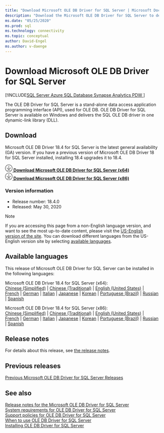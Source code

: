 ```yaml
---
title: "Download Microsoft OLE DB Driver for SQL Server | Microsoft Docs"
description: "Download the Microsoft OLE DB Driver for SQL Server to develop native Windows applications that connect to SQL Server and Azure SQL Database."
ms.date: "05/25/2020"
ms.prod: sql
ms.technology: connectivity
ms.topic: conceptual
author: David-Engel
ms.author: v-daenge
---
```

# Download Microsoft OLE DB Driver for SQL Server

[!INCLUDE[SQL Server Azure SQL Database Synapse Analytics PDW ](../../includes/applies-to-version/sql-asdb-asdbmi-asdw-pdw.md)]

The OLE DB Driver for SQL Server is a stand-alone data access application programming interface (API), used for OLE DB. OLE DB Driver for SQL Server is available on Windows and delivers the SQL OLE DB driver in one dynamic-link library (DLL).

## Download

Microsoft OLE DB Driver 18.4 for SQL Server is the latest general availability (GA) version. If you have a previous version of Microsoft OLE DB Driver 18 for SQL Server installed, installing 18.4 upgrades it to 18.4.

**[![Download](../../ssms/media/download-icon.png) Download Microsoft OLE DB Driver for SQL Server (x64)](https://go.microsoft.com/fwlink/?linkid=2129954)**  
**[![Download](../../ssms/media/download-icon.png) Download Microsoft OLE DB Driver for SQL Server (x86)](https://go.microsoft.com/fwlink/?linkid=2131003)**  

### Version information

- Release number: 18.4.0
- Released: May 30, 2020

> [!Note]
> If you are accessing this page from a non-English language version, and want to see the most up-to-date content, please visit the [US-English version of the site](https://aka.ms/downloadmsoledbsqlusenglish). You can download different languages from the US-English version site by selecting [available languages](#available-languages).

## Available languages

This release of Microsoft OLE DB Driver for SQL Server can be installed in the following languages:

Microsoft OLE DB Driver 18.4 for SQL Server (x64):  
[Chinese (Simplified)](https://go.microsoft.com/fwlink/?linkid=2129954&clcid=0x804) | [Chinese (Traditional)](https://go.microsoft.com/fwlink/?linkid=2129954&clcid=0x404) | [English (United States)](https://go.microsoft.com/fwlink/?linkid=2129954&clcid=0x409) | [French](https://go.microsoft.com/fwlink/?linkid=2129954&clcid=0x40c) | [German](https://go.microsoft.com/fwlink/?linkid=2129954&clcid=0x407) | [Italian](https://go.microsoft.com/fwlink/?linkid=2129954&clcid=0x410) | [Japanese](https://go.microsoft.com/fwlink/?linkid=2129954&clcid=0x411) | [Korean](https://go.microsoft.com/fwlink/?linkid=2129954&clcid=0x412) | [Portuguese (Brazil)](https://go.microsoft.com/fwlink/?linkid=2129954&clcid=0x416) | [Russian](https://go.microsoft.com/fwlink/?linkid=2129954&clcid=0x419) | [Spanish](https://go.microsoft.com/fwlink/?linkid=2129954&clcid=0x40a)

Microsoft OLE DB Driver 18.4 for SQL Server (x86):  
[Chinese (Simplified)](https://go.microsoft.com/fwlink/?linkid=2131003&clcid=0x804) | [Chinese (Traditional)](https://go.microsoft.com/fwlink/?linkid=2131003&clcid=0x404) | [English (United States)](https://go.microsoft.com/fwlink/?linkid=2131003&clcid=0x409) | [French](https://go.microsoft.com/fwlink/?linkid=2131003&clcid=0x40c) | [German](https://go.microsoft.com/fwlink/?linkid=2131003&clcid=0x407) | [Italian](https://go.microsoft.com/fwlink/?linkid=2131003&clcid=0x410) | [Japanese](https://go.microsoft.com/fwlink/?linkid=2131003&clcid=0x411) | [Korean](https://go.microsoft.com/fwlink/?linkid=2131003&clcid=0x412) | [Portuguese (Brazil)](https://go.microsoft.com/fwlink/?linkid=2131003&clcid=0x416) | [Russian](https://go.microsoft.com/fwlink/?linkid=2131003&clcid=0x419) | [Spanish](https://go.microsoft.com/fwlink/?linkid=2131003&clcid=0x40a)

## Release notes

For details about this release, see [the release notes](release-notes-for-oledb-driver-for-sql-server.md).

## Previous releases

[Previous Microsoft OLE DB Driver for SQL Server Releases](release-notes-for-oledb-driver-for-sql-server.md#previous-releases)

## See also

[Release notes for the Microsoft OLE DB Driver for SQL Server](release-notes-for-oledb-driver-for-sql-server.md)  
[System requirements for OLE DB Driver for SQL Server](system-requirements-for-oledb-driver-for-sql-server.md)  
[Support policies for OLE DB Driver for SQL Server](applications\support-policies-for-oledb-driver-for-sql-server.md)  
[When to use OLE DB Driver for SQL Server](when-to-use-oledb-driver-for-sql-server.md)  
[Installing OLE DB Driver for SQL Server](applications/installing-oledb-driver-for-sql-server.md)

